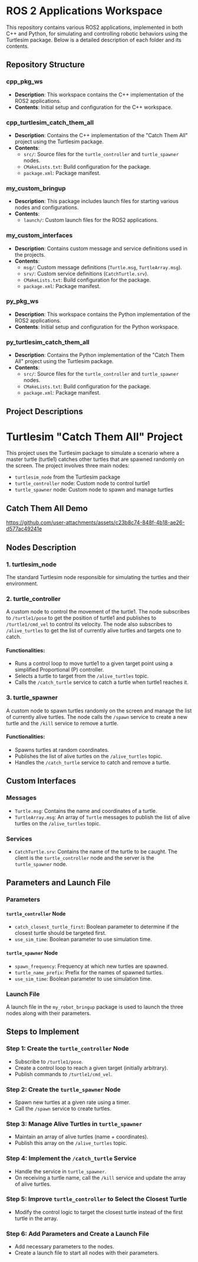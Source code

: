 # ROS 2 Applications Workspace

This repository contains various ROS2 applications, implemented in both C++ and Python, for simulating and controlling robotic behaviors using the Turtlesim package. Below is a detailed description of each folder and its contents.

## Repository Structure

### cpp_pkg_ws
- **Description**: This workspace contains the C++ implementation of the ROS2 applications.
- **Contents**: Initial setup and configuration for the C++ workspace.

### cpp_turtlesim_catch_them_all
- **Description**: Contains the C++ implementation of the "Catch Them All" project using the Turtlesim package.
- **Contents**:
  - `src/`: Source files for the `turtle_controller` and `turtle_spawner` nodes.
  - `CMakeLists.txt`: Build configuration for the package.
  - `package.xml`: Package manifest.

### my_custom_bringup
- **Description**: This package includes launch files for starting various nodes and configurations.
- **Contents**:
  - `launch/`: Custom launch files for the ROS2 applications.

### my_custom_interfaces
- **Description**: Contains custom message and service definitions used in the projects.
- **Contents**:
  - `msg/`: Custom message definitions (`Turtle.msg`, `TurtleArray.msg`).
  - `srv/`: Custom service definitions (`CatchTurtle.srv`).
  - `CMakeLists.txt`: Build configuration for the package.
  - `package.xml`: Package manifest.

### py_pkg_ws
- **Description**: This workspace contains the Python implementation of the ROS2 applications.
- **Contents**: Initial setup and configuration for the Python workspace.

### py_turtlesim_catch_them_all
- **Description**: Contains the Python implementation of the "Catch Them All" project using the Turtlesim package.
- **Contents**:
  - `src/`: Source files for the `turtle_controller` and `turtle_spawner` nodes.
  - `CMakeLists.txt`: Build configuration for the package.
  - `package.xml`: Package manifest.


## Project Descriptions

# Turtlesim "Catch Them All" Project

This project uses the Turtlesim package to simulate a scenario where a master turtle (turtle1) catches other turtles that are spawned randomly on the screen. The project involves three main nodes:

- `turtlesim_node` from the Turtlesim package
- `turtle_controller` node: Custom node to control turtle1
- `turtle_spawner` node: Custom node to spawn and manage turtles

## Catch Them All Demo
https://github.com/user-attachments/assets/c23b8c74-848f-4b18-ae26-d577ac49241e

## Nodes Description

### 1. turtlesim_node
The standard Turtlesim node responsible for simulating the turtles and their environment.

### 2. turtle_controller
A custom node to control the movement of the turtle1. The node subscribes to `/turtle1/pose` to get the position of turtle1 and publishes to `/turtle1/cmd_vel` to control its velocity. The node also subscribes to `/alive_turtles` to get the list of currently alive turtles and targets one to catch.

#### Functionalities:
- Runs a control loop to move turtle1 to a given target point using a simplified Proportional (P) controller.
- Selects a turtle to target from the `/alive_turtles` topic.
- Calls the `/catch_turtle` service to catch a turtle when turtle1 reaches it.

### 3. turtle_spawner
A custom node to spawn turtles randomly on the screen and manage the list of currently alive turtles. The node calls the `/spawn` service to create a new turtle and the `/kill` service to remove a turtle.

#### Functionalities:
- Spawns turtles at random coordinates.
- Publishes the list of alive turtles on the `/alive_turtles` topic.
- Handles the `/catch_turtle` service to catch and remove a turtle.

## Custom Interfaces

### Messages
- `Turtle.msg`: Contains the name and coordinates of a turtle.
- `TurtleArray.msg`: An array of `Turtle` messages to publish the list of alive turtles on the `/alive_turtles` topic.

### Services
- `CatchTurtle.srv`: Contains the name of the turtle to be caught. The client is the `turtle_controller` node and the server is the `turtle_spawner` node.

## Parameters and Launch File

### Parameters

#### `turtle_controller` Node
- `catch_closest_turtle_first`: Boolean parameter to determine if the closest turtle should be targeted first.
- `use_sim_time`: Boolean parameter to use simulation time.

#### `turtle_spawner` Node
- `spawn_frequency`: Frequency at which new turtles are spawned.
- `turtle_name_prefix`: Prefix for the names of spawned turtles.
- `use_sim_time`: Boolean parameter to use simulation time.

### Launch File
A launch file in the `my_robot_bringup` package is used to launch the three nodes along with their parameters.

## Steps to Implement

### Step 1: Create the `turtle_controller` Node
- Subscribe to `/turtle1/pose`.
- Create a control loop to reach a given target (initially arbitrary).
- Publish commands to `/turtle1/cmd_vel`.

### Step 2: Create the `turtle_spawner` Node
- Spawn new turtles at a given rate using a timer.
- Call the `/spawn` service to create turtles.

### Step 3: Manage Alive Turtles in `turtle_spawner`
- Maintain an array of alive turtles (name + coordinates).
- Publish this array on the `/alive_turtles` topic.

### Step 4: Implement the `/catch_turtle` Service
- Handle the service in `turtle_spawner`.
- On receiving a turtle name, call the `/kill` service and update the array of alive turtles.

### Step 5: Improve `turtle_controller` to Select the Closest Turtle
- Modify the control logic to target the closest turtle instead of the first turtle in the array.

### Step 6: Add Parameters and Create a Launch File
- Add necessary parameters to the nodes.
- Create a launch file to start all nodes with their parameters.

